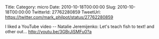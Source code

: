 Title: 
Category: micro
Date: 2010-10-18T00:00:00
Slug: 2010-10-18T00:00:00
TwitterId: 27762280859
TweetUrl: https://twitter.com/mark_philpot/status/27762280859

I liked a YouTube video -- Natalie Jeremijenko: Let's teach fish to text! and other out... http://youtu.be/3GBrJiSMFu0?a